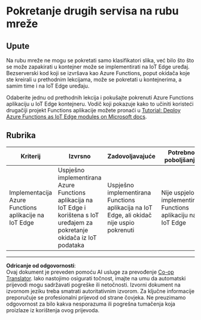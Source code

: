 <!--
CO_OP_TRANSLATOR_METADATA:
{
  "original_hash": "cc7ad255517f5f618f9c8899e6ff6783",
  "translation_date": "2025-08-28T12:21:49+00:00",
  "source_file": "4-manufacturing/lessons/3-run-fruit-detector-edge/assignment.md",
  "language_code": "hr"
}
-->
# Pokretanje drugih servisa na rubu mreže

## Upute

Na rubu mreže ne mogu se pokretati samo klasifikatori slika, već bilo što što se može zapakirati u kontejner može se implementirati na IoT Edge uređaj. Bezserverski kod koji se izvršava kao Azure Functions, poput okidača koje ste kreirali u prethodnim lekcijama, može se pokretati u kontejnerima, a samim time i na IoT Edge uređaju.

Odaberite jednu od prethodnih lekcija i pokušajte pokrenuti Azure Functions aplikaciju u IoT Edge kontejneru. Vodič koji pokazuje kako to učiniti koristeći drugačiji projekt Functions aplikacije možete pronaći u [Tutorial: Deploy Azure Functions as IoT Edge modules on Microsoft docs](https://docs.microsoft.com/azure/iot-edge/tutorial-deploy-function?WT.mc_id=academic-17441-jabenn&view=iotedge-2020-11).

## Rubrika

| Kriterij | Izvrsno | Zadovoljavajuće | Potrebno poboljšanje |
| -------- | --------- | --------------- | -------------------- |
| Implementacija Azure Functions aplikacije na IoT Edge | Uspješno implementirana Azure Functions aplikacija na IoT Edge i korištena s IoT uređajem za pokretanje okidača iz IoT podataka | Uspješno implementirana Functions aplikacija na IoT Edge, ali okidač nije uspio pokrenuti | Nije uspjelo implementirati Functions aplikaciju na IoT Edge |

---

**Odricanje od odgovornosti**:  
Ovaj dokument je preveden pomoću AI usluge za prevođenje [Co-op Translator](https://github.com/Azure/co-op-translator). Iako nastojimo osigurati točnost, imajte na umu da automatski prijevodi mogu sadržavati pogreške ili netočnosti. Izvorni dokument na izvornom jeziku treba smatrati autoritativnim izvorom. Za ključne informacije preporučuje se profesionalni prijevod od strane čovjeka. Ne preuzimamo odgovornost za bilo kakva nesporazuma ili pogrešna tumačenja koja proizlaze iz korištenja ovog prijevoda.